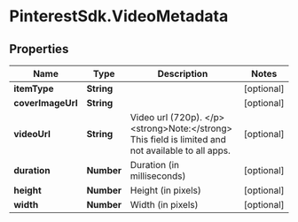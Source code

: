 # PinterestSdk.VideoMetadata

## Properties

Name | Type | Description | Notes
------------ | ------------- | ------------- | -------------
**itemType** | **String** |  | [optional] 
**coverImageUrl** | **String** |  | [optional] 
**videoUrl** | **String** | Video url (720p). &lt;/p&gt;&lt;strong&gt;Note:&lt;/strong&gt; This field is limited and not available to all apps. | [optional] 
**duration** | **Number** | Duration (in milliseconds) | [optional] 
**height** | **Number** | Height (in pixels) | [optional] 
**width** | **Number** | Width (in pixels) | [optional] 


